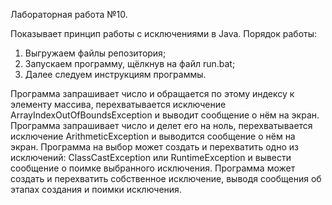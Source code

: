 Лабораторная работа №10.

Показывает принцип работы с исключениями в Java.
Порядок работы:
1) Выгружаем файлы репозитория;
2) Запускаем программу, щёлкнув на файл run.bat;
3) Далее следуем инструкциям программы.

Программа запрашивает число и обращается по этому индексу к элементу массива, перехватывается исключение ArrayIndexOutOfBoundsException и выводит сообщение о нём на экран. Программа запрашивает число и делет его на ноль, перехватывается исключение ArithmeticException и выводится сообщение о нём на экран. Программа на выбор может создать и перехватить одно из исключений: ClassCastException или RuntimeException и вывести сообщение о поимке выбранного исключения. Программа может создать и перехватить собственное исключение, выводя сообщения об этапах создания и поимки исключения.

